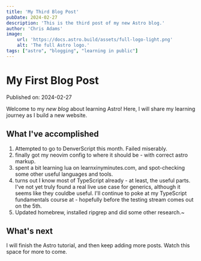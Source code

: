 ```yaml
---
title: 'My Third Blog Post'
pubDate: 2024-02-27
description: 'This is the third post of my new Astro blog.'
author: 'Chris Adams'
image:
    url: 'https://docs.astro.build/assets/full-logo-light.png'
    alt: 'The full Astro logo.'
tags: ["astro", "blogging", "learning in public"]
---
```

# My First Blog Post

Published on: 2024-02-27

Welcome to my _new blog_ about learning Astro! Here, I will share my learning journey as I build a new website.

## What I've accomplished

1. Attempted to go to DenverScript this month. Failed miserably.
1. finally got my neovim config to where it should be - with correct astro markup.
1. spent a bit learning lua on learnxinyminutes.com, and spot-checking some other useful languages and tools.
  1. turns out I know most of TypeScript already - at least, the useful parts. I've not yet truly found a real live use case for generics, although it seems like they couldbe useful. I'll continue to poke at my TypeScript fundamentals course at - hopefully before the testing stream comes out on the 5th.
1. Updated homebrew, installed ripgrep and did some other research.~


## What's next

I will finish the Astro tutorial, and then keep adding more posts. Watch this space for more to come.
